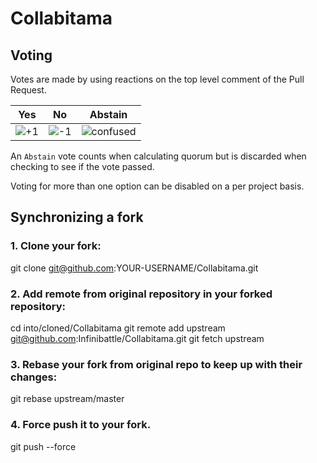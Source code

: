 # Collabitama

## Voting

Votes are made by using reactions on the top level comment of the Pull Request.

| Yes | No | Abstain |
|-----|----|---------|
| ![+1](https://assets-cdn.github.com/images/icons/emoji/unicode/1f44d.png "+1") | ![-1](https://assets-cdn.github.com/images/icons/emoji/unicode/1f44e.png "+1") | ![confused](https://assets-cdn.github.com/images/icons/emoji/unicode/1f615.png "confused") |

An `Abstain` vote counts when calculating quorum but is discarded when checking to see if the vote passed.

Voting for more than one option can be disabled on a per project basis.

## Synchronizing a fork
### 1. Clone your fork:
git clone git@github.com:YOUR-USERNAME/Collabitama.git

### 2. Add remote from original repository in your forked repository:
cd into/cloned/Collabitama
git remote add upstream git@github.com:Infinibattle/Collabitama.git
git fetch upstream

### 3. Rebase your fork from original repo to keep up with their changes:
git rebase upstream/master

### 4. Force push it to your fork.
git push --force
